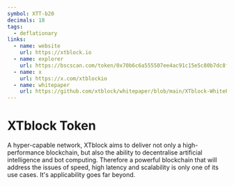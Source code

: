 ```yaml
---
symbol: XTT-b20
decimals: 18
tags:
  - deflationary
links:
  - name: website
    url: https://xtblock.io
  - name: explorer
    url: https://bscscan.com/token/0x70b6c6a555507ee4ac91c15e5c80b7dc8ff3b489
  - name: x
    url: https://x.com/xtblockio
  - name: whitepaper
    url: https://github.com/xtblock/whitepaper/blob/main/XTblock-WhitePaper.pdf
---
```


# XTblock Token

A hyper-capable network, XTblock aims to deliver not only a high-performance blockchain, but also the ability to decentralise artificial intelligence and bot computing. Therefore a powerful blockchain that will address the issues of speed, high latency and scalability is only one of its use cases. It's applicability goes far beyond.

